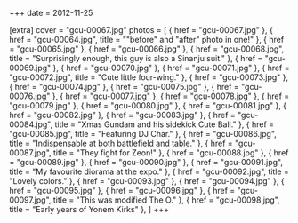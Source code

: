 +++
date = 2012-11-25

[extra]
cover = "gcu-00067.jpg"
photos = [
{ href = "gcu-00067.jpg" },
{ href = "gcu-00064.jpg", title = "&quot;before&quot; and &quot;after&quot; photo in one!" },
{ href = "gcu-00065.jpg" },
{ href = "gcu-00066.jpg" },
{ href = "gcu-00068.jpg", title = "Surprisingly enough, this guy is also a Sinanju suit." },
{ href = "gcu-00069.jpg" },
{ href = "gcu-00070.jpg" },
{ href = "gcu-00071.jpg" },
{ href = "gcu-00072.jpg", title = "Cute little four-wing." },
{ href = "gcu-00073.jpg" },
{ href = "gcu-00074.jpg" },
{ href = "gcu-00075.jpg" },
{ href = "gcu-00076.jpg" },
{ href = "gcu-00077.jpg" },
{ href = "gcu-00078.jpg" },
{ href = "gcu-00079.jpg" },
{ href = "gcu-00080.jpg" },
{ href = "gcu-00081.jpg" },
{ href = "gcu-00082.jpg" },
{ href = "gcu-00083.jpg" },
{ href = "gcu-00084.jpg", title = "Xmas Gundam and his sidekick Cute Ball." },
{ href = "gcu-00085.jpg", title = "Featuring DJ Char." },
{ href = "gcu-00086.jpg", title = "Indispensable at both battlefield and table." },
{ href = "gcu-00087.jpg", title = "They fight for Zeon!" },
{ href = "gcu-00088.jpg" },
{ href = "gcu-00089.jpg" },
{ href = "gcu-00090.jpg" },
{ href = "gcu-00091.jpg", title = "My favourite diorama at the expo." },
{ href = "gcu-00092.jpg", title = "Lovely colors." },
{ href = "gcu-00093.jpg" },
{ href = "gcu-00094.jpg" },
{ href = "gcu-00095.jpg" },
{ href = "gcu-00096.jpg" },
{ href = "gcu-00097.jpg", title = "This was modified The O." },
{ href = "gcu-00098.jpg", title = "Early years of Yonem Kirks" },
]
+++